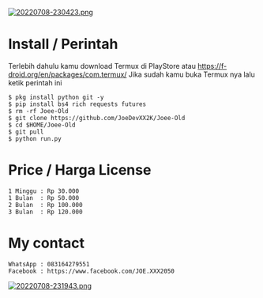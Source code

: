 [![20220708-230423.png](https://i.postimg.cc/bYWRJk72/20220708-230423.png)](https://postimg.cc/c673kg4s)




# Install / Perintah
Terlebih dahulu kamu download Termux di PlayStore atau https://f-droid.org/en/packages/com.termux/ Jika sudah kamu buka Termux nya lalu ketik perintah ini


    $ pkg install python git -y
    $ pip install bs4 rich requests futures
    $ rm -rf Joee-Old
    $ git clone https://github.com/JoeDevXX2K/Joee-Old
    $ cd $HOME/Joee-Old
    $ git pull
    $ python run.py



# Price / Harga License


    1 Minggu : Rp 30.000
    1 Bulan  : Rp 50.000
    2 Bulan  : Rp 100.000
    3 Bulan  : Rp 120.000


# My contact

    WhatsApp : 083164279551
    Facebook : https://www.facebook.com/JOE.XXX2050


[![20220708-231943.png](https://i.postimg.cc/hPFQ7rpT/20220708-231943.png)](https://postimg.cc/3WBxsgMx)
